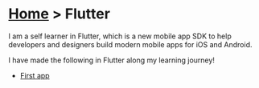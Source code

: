 # [Home](index.md) > Flutter

I am a self learner in Flutter, which is a new mobile app SDK to help developers and designers build modern mobile apps for iOS and Android.

I have made the following in Flutter along my learning journey!

* [First app](https://github.com/MehakBeri/demo-Flutter)

